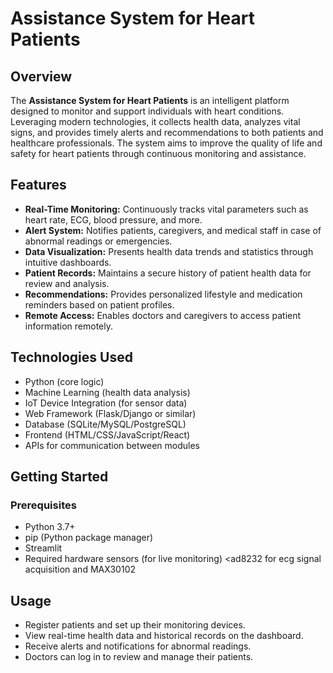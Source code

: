 # Assistance System for Heart Patients

## Overview

The **Assistance System for Heart Patients** is an intelligent platform designed to monitor and support individuals with heart conditions. Leveraging modern technologies, it collects health data, analyzes vital signs, and provides timely alerts and recommendations to both patients and healthcare professionals. The system aims to improve the quality of life and safety for heart patients through continuous monitoring and assistance.

## Features

- **Real-Time Monitoring:** Continuously tracks vital parameters such as heart rate, ECG, blood pressure, and more.
- **Alert System:** Notifies patients, caregivers, and medical staff in case of abnormal readings or emergencies.
- **Data Visualization:** Presents health data trends and statistics through intuitive dashboards.
- **Patient Records:** Maintains a secure history of patient health data for review and analysis.
- **Recommendations:** Provides personalized lifestyle and medication reminders based on patient profiles.
- **Remote Access:** Enables doctors and caregivers to access patient information remotely.

## Technologies Used

- Python (core logic)
- Machine Learning (health data analysis)
- IoT Device Integration (for sensor data)
- Web Framework (Flask/Django or similar)
- Database (SQLite/MySQL/PostgreSQL)
- Frontend (HTML/CSS/JavaScript/React)
- APIs for communication between modules

## Getting Started

### Prerequisites

- Python 3.7+
- pip (Python package manager)
- Streamlit
- Required hardware sensors (for live monitoring) <ad8232 for ecg signal acquisition and MAX30102
## Usage

- Register patients and set up their monitoring devices.
- View real-time health data and historical records on the dashboard.
- Receive alerts and notifications for abnormal readings.
- Doctors can log in to review and manage their patients.
